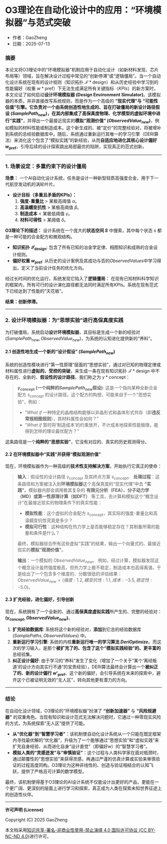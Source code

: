 # **O3理论在自动化设计中的应用：“环境模拟器”与范式突破**

- 作者：GaoZheng
- 日期：2025-07-13

### 摘要

本论文将O3理论中的“环境模拟器”机制应用于自动化设计（如新材料发现、芯片布局等）领域，旨在解决设计过程中常见的“创新停滞”或“逻辑僵局”。当一个自动化设计系统在现有的设计规则（知识拓扑 $\mathcal{T}*{\text{design}}$）和从历史经验中学习到的性能偏好（权重 $w*{\text{pref}}$）下无法生成满足所有关键指标（$KPIs$）的新方案时，本文论证了如何启动**设计环境模拟器 (Design Environment Simulator)**。该模拟器的本质，并非直接改写系统规则，而是作为一个高级的 **“现实代理”**与 **“可能性估值”**引擎。它负责对一个由系统创造性地生成的、旨在打破僵局的**新设计路径假设 ($SamplePath_{new}$)**，在其内部集成了高保真度物理、化学模型的虚拟环境中进行**“实践”**，并得出一个最接近现实的**模拟“观测价值” ($ObservedValue_{new}$)**，例如模拟的材料性能或制造成本。这个新生成的、被“定价”的完整经验对，将被增补到系统的总经验数据库中。随后，系统通过重新运行其唯一的学习引擎（DERI算法）来消化这个包含了“模拟实践”的新经验，从而**自适应地进化其核心设计偏好 $w_{\text{pref}}$**，引导后续的设计探索跳出局部最优的陷阱，实现真正的范式创新。

-----

### 1. 场景设定：多重约束下的设计僵局

**场景：** 一个AI自动化设计系统，任务是设计一种新型轻质高强度合金，用于下一代航空发动机的涡轮叶片。

  * **设计目标（多重且矛盾的KPIs）：**
    1.  **强度-重量比** \> 某极高阈值 $\alpha$。
    2.  **高温蠕变抗性** \> 某极高阈值 $\beta$。
    3.  **制造成本** \< 某极低阈值 $\gamma$。
    4.  **材料可得性** \> 某阈值 $\delta$。

**O3理论下的描述：**
设计系统在一个庞大的**状态空间 $S$** 中搜索，其中每个状态 $s$ 都是一种可能的合金配方和微观结构。

  * **知识拓扑 $\mathcal{T}_{\text{design}}$**: 包含了所有已知的冶金学定律、相图知识和成熟的合金设计规则。
  * **偏好权重 $w_{\text{pref}}$**: 从历史的设计案例及其成功与否的$ObservedValues$中学习得出，定义了当前设计任务的优化方向。

经过长时间的优化运行，系统发现它陷入了**逻辑僵局**：
在现有已知材料科学知识的框架内，所有可行的设计演化路径都无法同时满足所有KPIs。系统在现有范式下已经达到了性能的“天花板”。

**结果：创新停滞。**

-----

### 2. 设计环境模拟器：为“思想实验”进行高保真度实践

为打破僵局，系统启动**设计环境模拟器**，其目标是生成一个新的经验对 $(SamplePath_{new}, ObservedValue_{new})$，为系统的认知进化提供新的“养料”。

#### 2.1 创造性地生成一个新的“设计假设” ($SamplePath_{new}$)

系统的创造性模块进行“第一性原理”层面的“思想实验”，通过对已知的物理定律或材料属性进行**虚拟的、受控的突破**，来生成一条在现有知识拓扑 $\mathcal{T}*{\text{design}}$ 中不存在的、全新的、**假设性的设计路径**，我们称之为 $\gamma*{\text{concept}}$：

> **$\gamma_{\text{concept}}$ (一个纯粹的$SamplePath_{new}$假设)**:
> 这是一个指向某种全新合金配方 $s_{\text{concept}}$ 的设计路径。这个配方的构想，可能来自于一个“思想实验”，例如：
>
>   * “*What if* 一种特定的晶格结构能够以非晶形式和晶体形式共存（即**违反常规相图规则**），其材料属性会如何？”
>   * “*What if* 暂时将‘制造成本’的约束放开，不计成本地探索性能极限，能得到怎样的理论最优配方？”

这条路径是一个**纯粹的“思想实验”**，它没有对应的、真实的历史观测得分。

#### 2.2 在环境模拟器中“实践”并获得“模拟观测价值”

现在，环境模拟器作为一种高级的**技术性支持解决方案**，开始执行它真正的使命：

> **输入**：假设性的设计路径 $\gamma_{\text{concept}}$ 及其终点方案 $s_{\text{concept}}$。
> **处理过程**：这条路径和方案被注入到**环境模拟器**这个高保真度的“现实代理”中去 **“实践”**。模拟器内部会调用极其复杂的 **有限元分析（FEA）、分子动力学（MD）或第一性原理计算（如DFT）** 等工具，去计算和模拟这个“概念设计”在最接近现实的物理条件下的真实性能：
>
>   * **模拟性能**：这个虚拟的合金配方 $s_{\text{concept}}$，其实际的强度-重量比和高温蠕变抗性究竟是多少？
>   * **模拟可行性**：这种结构在热力学上是否能够稳定存在？其制备所需的能量和条件是什么？
>
> 最终，模拟器综合所有这些虚拟“实践”的结果，输出一个向量式的、最接近现实的**模拟“观测价值”**。
>
> **输出**：一个模拟的 $ObservedValue_{new}$。
> 例如，经过计算，模拟器发现这个概念设计虽然强度极高，但热力学上极不稳定，制造成本也高得离谱。于是给出了一个包含多个维度的、分数很低的评估结果：$ObservedValue_{new} = (强度: 1.2, 蠕变抗性: 1.1, 成本: -3.5, 稳定性: -5.0)$。

#### 2.3 扩充经验，进化偏好，引导创新

现在，系统拥有了一个全新的、通过**高保真度虚拟实践**所产生的、完整的经验对：**$\text{(}\gamma_{\text{concept}},ObservedValue_{new}\text{)}$**。

1.  **扩充经验数据库**: 系统将这个新的经验对，**添加**到它总的经验数据库 $(SamplePaths, ObservedValues)$ 中。
2.  **重新运行学习引擎**: 系统的内核**重新运行唯一的学习算法 $DeriOptimize$**。而这次的学习输入，是那个**被扩充了的、包含了这个“模拟实践经验”的、更丰富的**总经验集。
3.  **纠正设计偏好**: 由于学习的“养料”发生了变化（增加了一个关于“某个‘离经叛道’的设计方向其实行不通”的宝贵经验），DERI算法最终会计算出一个**被纠正了的、新的设计偏行 $w'_{\text{pref}}$**。这个新的偏好，会引导系统在未来的探索中，避开这个已被证明无效的“无人区”，转向其他更有潜力的方向。

-----

### 结论

在自动化设计领域，O3理论的“环境模拟器”扮演了 **“创新加速器”** 与 **“风险规避器”** 的双重角色。当现有知识和设计范式无法解决问题时，它通过一种零现实风险的方式，为系统探索“无人区”提供了可能。

  * **从“优化器”到“智慧学习者”**：该机制使自动化设计系统从一个只能在既定框架内寻找最优解的“优化器”，升级为了一个能够通过“思想实验”和“虚拟实践”来扩充自身经验、从而进化自身“设计直觉”（即偏好$w$）的“智慧学习者”。
  * **模拟人类的“灵感迸发”与“审慎验证”**：这个过程与人类科学家在面对瓶颈时，通过颠覆性的“思想实验”来获得灵感，再通过严谨的仿真计算或实验来审慎验证的过程高度同构。O3理论为这种非线性的、创造与验证相结合的认知飞跃，提供了严格且可计算的数学模型。

最终，该机制使得基于O3理论的AI设计系统不仅能设计出更好的产品，更能在一个更广阔、更深刻的层面上进行学习和探索，真正成为人类在探索未知世界征途上的创造性伙伴。

---

**许可声明 (License)**

Copyright (C) 2025 GaoZheng 

本文档采用[知识共享-署名-非商业性使用-禁止演绎 4.0 国际许可协议 (CC BY-NC-ND 4.0)](https://creativecommons.org/licenses/by-nc-nd/4.0/deed.zh-Hans)进行许可。

